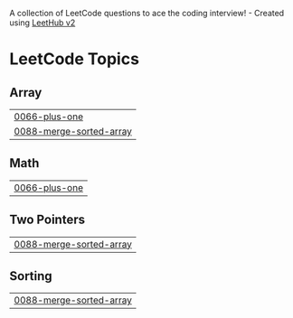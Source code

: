 A collection of LeetCode questions to ace the coding interview! - Created using [LeetHub v2](https://github.com/arunbhardwaj/LeetHub-2.0)
<!---LeetCode Topics Start-->
# LeetCode Topics
## Array
|  |
| ------- |
| [0066-plus-one](https://github.com/neharai2/Leetcode-DSA/tree/master/0066-plus-one) |
| [0088-merge-sorted-array](https://github.com/neharai2/Leetcode-DSA/tree/master/0088-merge-sorted-array) |
## Math
|  |
| ------- |
| [0066-plus-one](https://github.com/neharai2/Leetcode-DSA/tree/master/0066-plus-one) |
## Two Pointers
|  |
| ------- |
| [0088-merge-sorted-array](https://github.com/neharai2/Leetcode-DSA/tree/master/0088-merge-sorted-array) |
## Sorting
|  |
| ------- |
| [0088-merge-sorted-array](https://github.com/neharai2/Leetcode-DSA/tree/master/0088-merge-sorted-array) |
<!---LeetCode Topics End-->